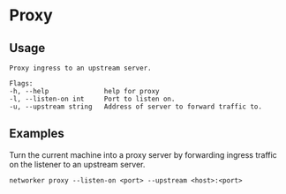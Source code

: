 
# Proxy

## Usage

    Proxy ingress to an upstream server.

    Flags:
    -h, --help              help for proxy
    -l, --listen-on int     Port to listen on.
    -u, --upstream string   Address of server to forward traffic to.


## Examples

Turn the current machine into a proxy server by forwarding ingress traffic on the listener to an upstream server.

    networker proxy --listen-on <port> --upstream <host>:<port>